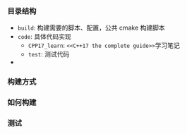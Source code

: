 ### 目录结构

- `build`:  构建需要的脚本、配置，公共 cmake 构建脚本
- `code`:   具体代码实现
  - `CPP17_learn`: `<<C++17 the complete guide>>`学习笔记
  - `test`: 测试代码
- 

### 构建方式


### 如何构建



### 测试


